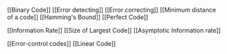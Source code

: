 [[Binary Code]]
[[Error detecting]]
[[Error correcting]]
[[Minimum distance of a code]]
[[Hamming's Bound]]
[[Perfect Code]]

[[Information Rate]]
[[Size of Largest Code]]
[[Asymptotic Information rate]]

[[Error-control codes]]
[[Linear Code]]

